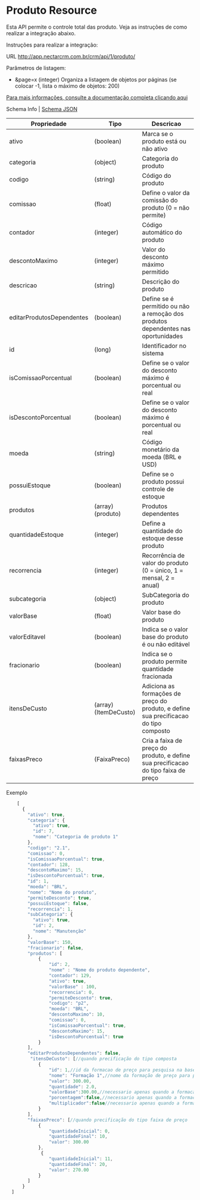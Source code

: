 # Produto Resource

Esta API permite o controle total das produto. Veja as instruções de como realizar a integração abaixo.

Instruções para realizar a integração:

URL
http://app.nectarcrm.com.br/crm/api/1/produto/

Parâmetros de listagem:
* &page=x (integer) Organiza a listagem de objetos por páginas (se colocar -1, lista o máximo de objetos: 200)

[Para mais informações, consulte a documentação completa clicando aqui](http://docs.nectarcrm.apiary.io)

Schema Info | [Schema JSON](schema.json)

Propriedade | Tipo | Descricao
------------ | ------------- | -------------
ativo | (boolean) | Marca se o produto está ou não ativo
categoria | (object) | Categoria do produto
codigo | (string) | Código do produto
comissao | (float) | Define o valor da comissão do produto (0 = não permite)
contador | (integer) | Código automático do produto
descontoMaximo | (integer) | Valor do desconto máximo permitido
descricao | (string) | Descrição do produto
editarProdutosDependentes | (boolean) | Define se é permitido ou não a remoção dos produtos dependentes nas oportunidades
id | (long) | Identificador no sistema
isComissaoPorcentual | (boolean) | Define se o valor do desconto máximo é porcentual ou real
isDescontoPorcentual | (boolean) | Define se o valor do desconto máximo é porcentual ou real
moeda | (string) | Código monetário da moeda (BRL e USD)
possuiEstoque | (boolean) | Define se o produto possui controle de estoque
produtos | (array)(produto) | Produtos dependentes
quantidadeEstoque | (integer) | Define a quantidade do estoque desse produto
recorrencia | (integer) | Recorrência de valor do produto (0 = único, 1 = mensal, 2 = anual)
subcategoria | (object) | SubCategoria do produto
valorBase | (float) | Valor base do produto
valorEditavel | (boolean) | Indica se o valor base do produto é ou não editável
fracionario | (boolean) | Indica se o produto permite quantidade fracionada
itensDeCusto | (array)(ItemDeCusto) | Adiciona as formações de preço do produto, e define sua precificacao do tipo composto
faixasPreco | (FaixaPreco) | Cria a faixa de preço do produto, e define sua precificacao do tipo faixa de preço

Exemplo
```js
    [
      {
        "ativo": true,
        "categoria": {
          "ativo": true,
          "id": 7,
          "nome": "Categoria de produto 1"
        },
        "codigo": "2.1",
        "comissao": 0,
        "isComissaoPorcentual": true,
        "contador": 128,
        "descontoMaximo": 15,
        "isDescontoPorcentual": true,
        "id": 1,
        "moeda": "BRL",
        "nome": "Nome do produto",
        "permiteDesconto": true,
        "possuiEstoque": false,
        "recorrencia": 1,
        "subCategoria": {
          "ativo": true,
          "id": 2,
          "nome": "Manutenção"
        },
        "valorBase": 150,
        "fracionario": false,
        "produtos": [
            {
                "id": 2,
                "nome" : "Nome do produto dependente",
                "contador": 129,
                "ativo": true,
                "valorBase" : 100,
                "recorrencia": 0,
                "permiteDesconto": true,
                "codigo": "p2",
                "moeda": "BRL",
                "descontoMaximo": 10,
                "comissao": 0,
                "isComissaoPorcentual": true,
                "descontoMaximo": 15,
                "isDescontoPorcentual": true
            }
        ],
        "editarProdutosDependentes": false,
         "itensDeCusto": [//quando precificação do tipo composta
            {
                "id": 1,//id da formacao de preço para pesquisa na base
                "nome": "Formação 1",//nome da formação de preço para pesquisa na base
                "valor": 300.00,
                "quantidade": 2.0,
                "valorBase":300.00,//necessario apenas quando a formacao de preço nao for encontrada na base, será criada.
                "porcentagem":false,//necessario apenas quando a formacao de preço nao for encontrada na base, será criada.
                "multiplicador":false//necessario apenas quando a formacao de preço nao for encontrada na base, será criada.
            }
        ],
        "faixasPreco": [//quando precificação do tipo faixa de preço
            {
                "quantidadeInicial": 0,
                "quantidadeFinal": 10,
                "valor": 300.00
            },
             {
                "quantidadeInicial": 11,
                "quantidadeFinal": 20,
                "valor": 270.00
            }
        ]
      }
  ]
```
